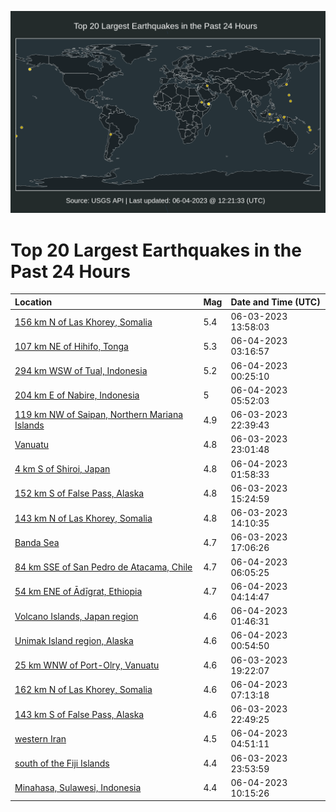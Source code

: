 ![Map](./map.png)

# Top 20 Largest Earthquakes in the Past 24 Hours

| Location | Mag | Date and Time (UTC) |
|:---|:---|:---|
| [156 km N of Las Khorey, Somalia](https://earthquake.usgs.gov/earthquakes/eventpage/us7000k63p) | 5.4 | 06-03-2023 13:58:03 |
| [107 km NE of Hihifo, Tonga](https://earthquake.usgs.gov/earthquakes/eventpage/us7000k676) | 5.3 | 06-04-2023 03:16:57 |
| [294 km WSW of Tual, Indonesia](https://earthquake.usgs.gov/earthquakes/eventpage/us7000k66c) | 5.2 | 06-04-2023 00:25:10 |
| [204 km E of Nabire, Indonesia](https://earthquake.usgs.gov/earthquakes/eventpage/us7000k67k) | 5 | 06-04-2023 05:52:03 |
| [119 km NW of Saipan, Northern Mariana Islands](https://earthquake.usgs.gov/earthquakes/eventpage/us7000k65z) | 4.9 | 06-03-2023 22:39:43 |
| [Vanuatu](https://earthquake.usgs.gov/earthquakes/eventpage/us7000k664) | 4.8 | 06-03-2023 23:01:48 |
| [4 km S of Shiroi, Japan](https://earthquake.usgs.gov/earthquakes/eventpage/us7000k66v) | 4.8 | 06-04-2023 01:58:33 |
| [152 km S of False Pass, Alaska](https://earthquake.usgs.gov/earthquakes/eventpage/us7000k642) | 4.8 | 06-03-2023 15:24:59 |
| [143 km N of Las Khorey, Somalia](https://earthquake.usgs.gov/earthquakes/eventpage/us7000k63r) | 4.8 | 06-03-2023 14:10:35 |
| [Banda Sea](https://earthquake.usgs.gov/earthquakes/eventpage/us7000k64k) | 4.7 | 06-03-2023 17:06:26 |
| [84 km SSE of San Pedro de Atacama, Chile](https://earthquake.usgs.gov/earthquakes/eventpage/us7000k67l) | 4.7 | 06-04-2023 06:05:25 |
| [54 km ENE of Ādīgrat, Ethiopia](https://earthquake.usgs.gov/earthquakes/eventpage/us7000k679) | 4.7 | 06-04-2023 04:14:47 |
| [Volcano Islands, Japan region](https://earthquake.usgs.gov/earthquakes/eventpage/us7000k66t) | 4.6 | 06-04-2023 01:46:31 |
| [Unimak Island region, Alaska](https://earthquake.usgs.gov/earthquakes/eventpage/us7000k66h) | 4.6 | 06-04-2023 00:54:50 |
| [25 km WNW of Port-Olry, Vanuatu](https://earthquake.usgs.gov/earthquakes/eventpage/us7000k659) | 4.6 | 06-03-2023 19:22:07 |
| [162 km N of Las Khorey, Somalia](https://earthquake.usgs.gov/earthquakes/eventpage/us7000k67w) | 4.6 | 06-04-2023 07:13:18 |
| [143 km S of False Pass, Alaska](https://earthquake.usgs.gov/earthquakes/eventpage/us7000k661) | 4.6 | 06-03-2023 22:49:25 |
| [western Iran](https://earthquake.usgs.gov/earthquakes/eventpage/us7000k67c) | 4.5 | 06-04-2023 04:51:11 |
| [south of the Fiji Islands](https://earthquake.usgs.gov/earthquakes/eventpage/us7000k667) | 4.4 | 06-03-2023 23:53:59 |
| [Minahasa, Sulawesi, Indonesia](https://earthquake.usgs.gov/earthquakes/eventpage/us7000k68i) | 4.4 | 06-04-2023 10:15:26 |
